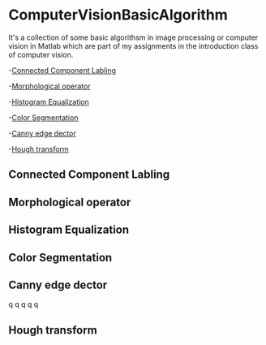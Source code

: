 # ComputerVisionBasicAlgorithm

It's a collection of some basic algorithsm in image processing or computer vision in Matlab which are part of my assignments in the introduction class of computer vision. 


-[Connected Component Labling](#connected-component-labling)

-[Morphological operator](#Morphological-operator)

-[Histogram Equalization](#histogrem-equalization)

-[Color Segmentation](#color-segmentation)

-[Canny edge dector](#canny-edge-dector)

-[Hough transform](#hough-transform)

## Connected Component Labling
## Morphological operator
## Histogram Equalization
## Color Segmentation
## Canny edge dector 
q
q
q
q
q

## Hough transform

